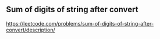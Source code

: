 ## Sum of digits of string after convert
https://leetcode.com/problems/sum-of-digits-of-string-after-convert/description/
